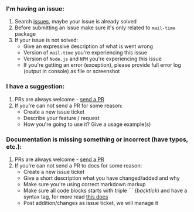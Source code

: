 ### I'm having an issue:
 1. Search [issues](https://github.com/VeliovGroup/Mail-Time/issues?utf8=✓&q=is%3Aissue), maybe your issue is already solved
 2. Before submitting an issue make sure it's only related to `mail-time` package
 3. If your issue is not solved:
     - Give an expressive description of what is went wrong
     - Version of `mail-time` you're experiencing this issue
     - Version of `Node.js` and `NPM` you're experiencing this issue
     - If you're getting an error (exception), please provide full error log (output in console) as file or screenshot

### I have a suggestion:
 1. PRs are always welcome - [send a PR](https://github.com/VeliovGroup/Mail-Time/compare)
 2. If you're can not send a PR for some reason:
     - Create a new issue ticket
     - Describe your feature / request
     - How you're going to use it? Give a usage example(s)

### Documentation is missing something or incorrect (have typos, etc.):
 1. PRs are always welcome - [send a PR](https://github.com/VeliovGroup/Mail-Time/compare)
 2. If you're can not send a PR to docs for some reason:
     - Create a new issue ticket
     - Give a short description what you have changed/added and why
     - Make sure you're using correct markdown markup
     - Make sure all code blocks starts with triple ``` (*backtick*) and have a syntax tag, for more read [this docs](https://help.github.com/articles/creating-and-highlighting-code-blocks/#syntax-highlighting)
     - Post addition/changes as issue ticket, we will manage it
